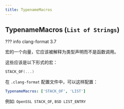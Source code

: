 ```yaml
---
title: TypenameMacros
---
```


## TypenameMacros (`List of Strings`)

??? info
    clang-format 3.7

宏的一个向量，它应该被解释为类型声明而不是函数调用。

这些应该是以下形式的宏：

```cpp
STACK_OF(...)
```

在 `.clang-format` 配置文件中，可以这样配置：

```yaml
TypenameMacros: ['STACK_OF', 'LIST']
```

例如: `OpenSSL STACK_OF`, `BSD LIST_ENTRY`
